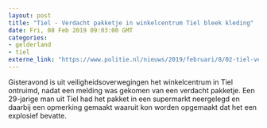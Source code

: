 ```yaml
---
layout: post
title: "Tiel - Verdacht pakketje in winkelcentrum Tiel bleek kleding"
date: Fri, 08 Feb 2019 09:03:00 GMT
categories: 
- gelderland 
- tiel 
externe_link: "https://www.politie.nl/nieuws/2019/februari/8/02-tiel-verdacht-pakketje-in-winkelcentrum-tiel-bleek-kleding.html"
---
```


Gisteravond is uit veiligheidsoverwegingen het winkelcentrum in Tiel ontruimd, nadat een melding was gekomen van een verdacht pakketje. Een 29-jarige man uit Tiel had het pakket in een supermarkt neergelegd en daarbij een opmerking gemaakt waaruit kon worden opgemaakt dat het een explosief bevatte.
